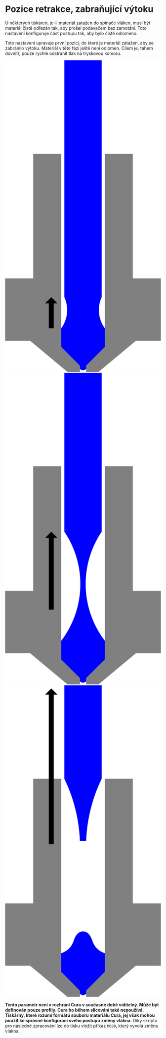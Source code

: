 Pozice retrakce, zabraňující výtoku
====
U některých tiskáren, je-li materiál zatažen do spínače vláken, musí být materiál čistě odřezán tak, aby prošel podavačem bez zamotání. Toto nastavení konfiguruje část postupu tak, aby bylo čistě odlomeno.

Toto nastavení upravuje první pozici, do které je materiál zatažen, aby se zabránilo výtoku. Materiál v této fázi ještě není odlomen. Cílem je, tahem dovnitř, pouze rychle odstranit tlak na tryskovou komoru.

![Nejprve se materiál podle tohoto nastavení zatáhne, aby se zabránilo výtoku](../../../articles/images/filament_switch_anti_ooze.svg)
![Za druhé se vlákno pomalu stahuje, aby vytáhlo tenké vlákno, které lze snadno zlomit a toto vlákno nechá ztuhnout](../../../articles/images/filament_switch_break_preparation.svg)
![Za třetí se vlákno rychle zatáhne a odlomí](../../../articles/images/filament_switch_break.svg)

**Tento parametr není v rozhraní Cura v současné době viditelný. Může být definován pouze profily. Cura ho během slicování také nepoužívá. Tiskárny, které rozumí formátu souboru materiálu Cura, jej však mohou použít ke správné konfiguraci svého postupu změny vlákna.** Díky skriptu pro následné zpracování lze do tisku vložit příkaz `M600`, který vyvolá změnu vlákna.